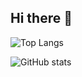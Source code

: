 ## Hi there 👋

![Top Langs](https://github-readme-stats.vercel.app/api/top-langs/?username=NuRa0610&layout=compact&langs_count=6)

![GitHub stats](https://github-readme-stats.vercel.app/api?username=NuRa0610&theme=transparent&show_icons=true)
